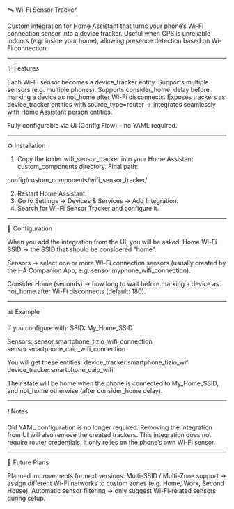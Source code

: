 🛰️ Wi-Fi Sensor Tracker

Custom integration for Home Assistant that turns your phone’s Wi-Fi connection sensor into a device tracker.
Useful when GPS is unreliable indoors (e.g. inside your home), allowing presence detection based on Wi-Fi connection.


---

✨ Features

Each Wi-Fi sensor becomes a device_tracker entity.
Supports multiple sensors (e.g. multiple phones).
Supports consider_home: delay before marking a device as not_home after Wi-Fi disconnects.
Exposes trackers as device_tracker entities with source_type=router → integrates seamlessly with Home Assistant person entities.

Fully configurable via UI (Config Flow) – no YAML required.



---

⚙️ Installation

1. Copy the folder wifi_sensor_tracker into your Home Assistant custom_components directory.
Final path:

config/custom_components/wifi_sensor_tracker/

2. Restart Home Assistant.
3. Go to Settings → Devices & Services → Add Integration.
4. Search for Wi-Fi Sensor Tracker and configure it.



---

🔧 Configuration

When you add the integration from the UI, you will be asked:
Home Wi-Fi SSID → the SSID that should be considered "home".

Sensors → select one or more Wi-Fi connection sensors (usually created by the HA Companion App, e.g. sensor.myphone_wifi_connection).

Consider Home (seconds) → how long to wait before marking a device as not_home after Wi-Fi disconnects (default: 180).



---

📊 Example

If you configure with:
SSID: My_Home_SSID

Sensors:
sensor.smartphone_tizio_wifi_connection
sensor.smartphone_caio_wifi_connection


You will get these entities:
device_tracker.smartphone_tizio_wifi
device_tracker.smartphone_caio_wifi

Their state will be home when the phone is connected to My_Home_SSID, and not_home otherwise (after consider_home delay).


---

❗ Notes

Old YAML configuration is no longer required.
Removing the integration from UI will also remove the created trackers.
This integration does not require router credentials, it only relies on the phone’s own Wi-Fi sensor.



---


🚀 Future Plans

Planned improvements for next versions:
Multi-SSID / Multi-Zone support → assign different Wi-Fi networks to custom zones (e.g. Home, Work, Second House).
Automatic sensor filtering → only suggest Wi-Fi-related sensors during setup.
